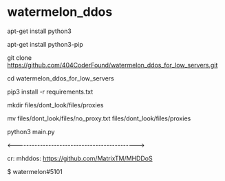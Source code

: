 # watermelon_ddos

apt-get install python3

apt-get install python3-pip

git clone https://github.com/404CoderFound/watermelon_ddos_for_low_servers.git

cd watermelon_ddos_for_low_servers

pip3 install -r requirements.txt

mkdir files/dont_look/files/proxies

mv files/dont_look/files/no_proxy.txt files/dont_look/files/proxies

python3 main.py


<-------------------------------------------->

cr: mhddos: https://github.com/MatrixTM/MHDDoS

$ watermelon#5101

